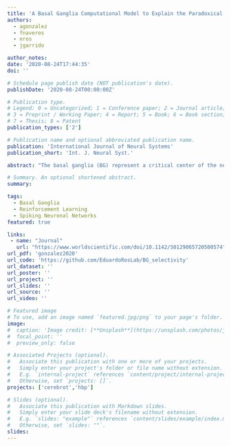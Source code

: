 ```yaml
---
title: 'A Basal Ganglia Computational Model to Explain the Paradoxical Sensorial Improvement in the Presence of Huntington’s Disease'
authors:
  - agonzalez
  - fnaveros
  - eros
  - jgarrido

author_notes:
date: '2020-08-24T17:44:35'
doi: ''

# Schedule page publish date (NOT publication's date).
publishDate: '2020-08-24T00:00:00Z'

# Publication type.
# Legend: 0 = Uncategorized; 1 = Conference paper; 2 = Journal article;
# 3 = Preprint / Working Paper; 4 = Report; 5 = Book; 6 = Book section;
# 7 = Thesis; 8 = Patent
publication_types: ['2']

# Publication name and optional abbreviated publication name.
publication: 'International Journal of Neural Systems'
publication_short: 'Int. J. Neural Syst.'

abstract: "The basal ganglia (BG) represent a critical center of the nervous system for sensorial discrimination. Although it is known that Huntington’s disease (HD) affects this brain area, it still remains unclear how HD patients achieve paradoxical improvement in sensorial discrimination tasks. This paper presents a computational model of the BG including the main nuclei and the typical firing properties of their neurons. The BG model has been embedded within an auditory signal detection task. We have emulated the effect that the altered levels of dopamine and the degree of HD affectation have in information processing at different layers of the BG, and how these aspects shape transient and steady states differently throughout the selection task. By extracting the independent components of the BG activity at different populations, it is evidenced that early and medium stages of HD affectation may enhance transient activity in the striatum and the substantia nigra pars reticulata. These results represent a possible explanation for the paradoxical improvement that HD patients present in discrimination task performance. Thus, this paper provides a novel understanding on how the fast dynamics of the BG network at different layers interact and enable transient states to emerge throughout the successive neuron populations."

# Summary. An optional shortened abstract.
summary:

tags:
  - Basal Ganglia
  - Reinforcement Learning
  - Spiking Neuronal Networks
featured: true

links:
 - name: "Journal"
   url: "https://www.worldscientific.com/doi/10.1142/S0129065720500574"
url_pdf: 'gonzalez2020'
url_code: 'https://github.com/EduardoRosLab/BG_selectivity'
url_dataset: ''
url_poster: ''
url_project: ''
url_slides: ''
url_source: ''
url_video: ''

# Featured image
# To use, add an image named `featured.jpg/png` to your page's folder.
image:
#  caption: 'Image credit: [**Unsplash**](https://unsplash.com/photos/jdD8gXaTZsc)'
#  focal_point: ''
#  preview_only: false

# Associated Projects (optional).
#   Associate this publication with one or more of your projects.
#   Simply enter your project's folder or file name without extension.
#   E.g. `internal-project` references `content/project/internal-project/index.md`.
#   Otherwise, set `projects: []`.
projects: ['cerebrot','hbp']

# Slides (optional).
#   Associate this publication with Markdown slides.
#   Simply enter your slide deck's filename without extension.
#   E.g. `slides: "example"` references `content/slides/example/index.md`.
#   Otherwise, set `slides: ""`.
slides:
---
```

